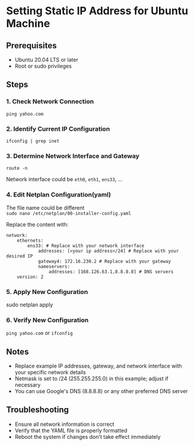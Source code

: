 # Setting Static IP Address for Ubuntu Machine

## Prerequisites
- Ubuntu 20.04 LTS or later
- Root or sudo privileges

## Steps

### 1. Check Network Connection
`ping yahoo.com`


### 2. Identify Current IP Configuration
`ifconfig | grep inet`


### 3. Determine Network Interface and Gateway
`route -n`

Network interface could be `eth0`, `eth1`, `ens33`, ...



### 4. Edit Netplan Configuration(yaml)
The file name could be different<br>
`sudo nano /etc/netplan/00-installer-config.yaml`

Replace the content with:
```
network:
    ethernets:
        ens33: # Replace with your network interface
            addresses: [<your ip address>/24] # Replace with your desired IP
            gateway4: 172.16.230.2 # Replace with your gateway
            nameservers:
                addresses: [168.126.63.1,8.8.8.8] # DNS servers
    version: 2
```


### 5. Apply New Configuration
sudo netplan apply


### 6. Verify New Configuration
`ping yahoo.com`
or 
`ifconfig`


## Notes
- Replace example IP addresses, gateway, and network interface with your specific network details
- Netmask is set to /24 (255.255.255.0) in this example; adjust if necessary
- You can use Google's DNS (8.8.8.8) or any other preferred DNS server

## Troubleshooting
- Ensure all network information is correct
- Verify that the YAML file is properly formatted
- Reboot the system if changes don't take effect immediately

















